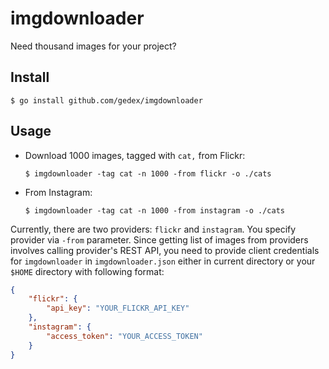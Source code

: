 imgdownloader
=============

Need thousand images for your project?

## Install

~~~text
$ go install github.com/gedex/imgdownloader
~~~

## Usage

* Download 1000 images, tagged with `cat,` from Flickr:

  ~~~text
  $ imgdownloader -tag cat -n 1000 -from flickr -o ./cats
  ~~~

* From Instagram:

  ~~~text
  $ imgdownloader -tag cat -n 1000 -from instagram -o ./cats
  ~~~

Currently, there are two providers: `flickr` and `instagram`. You specify
provider via `-from` parameter. Since getting list of images from providers
involves calling provider's REST API, you need to provide client credentials
for `imgdownloader` in `imgdownloader.json` either in current directory or
your `$HOME` directory with following format:

~~~json
{
	"flickr": {
		"api_key": "YOUR_FLICKR_API_KEY"
	},
	"instagram": {
		"access_token": "YOUR_ACCESS_TOKEN"
	}
}
~~~
